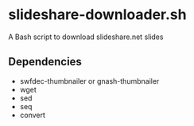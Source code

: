 slideshare-downloader.sh
========================

A Bash script to download slideshare.net slides

Dependencies
------------

* swfdec-thumbnailer or gnash-thumbnailer
* wget
* sed
* seq
* convert
